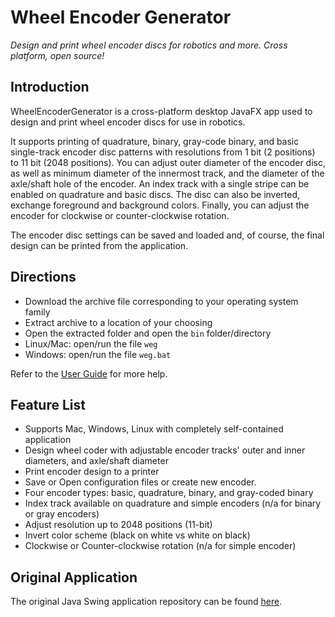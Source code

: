# Wheel Encoder Generator
*Design and print wheel encoder discs for robotics and more. Cross platform, 
open source!*


## Introduction
WheelEncoderGenerator is a cross-platform desktop JavaFX app used to design and
print wheel encoder discs for use in robotics.

It supports printing of quadrature, binary, gray-code binary, and basic 
single-track encoder disc patterns with resolutions from 1 bit (2 positions) to
11 bit (2048 positions).  You can adjust outer diameter of the encoder disc,
as well as minimum diameter of the innermost track, and the diameter of the
axle/shaft hole of the encoder.  An index track with a single stripe can be
enabled on quadrature and basic discs. The disc can also be inverted, exchange
foreground and background colors. Finally, you can adjust the encoder for
clockwise or counter-clockwise rotation.

The encoder disc settings can be saved and loaded and, of course, the final
design can be printed from the application.

## Directions
 * Download the archive file corresponding to your operating system family
 * Extract archive to a location of your choosing
 * Open the extracted folder and open the ```bin``` folder/directory
 * Linux/Mac: open/run the file ```weg```
 * Windows: open/run the file ```weg.bat```

Refer to the [User Guide](https://shimniok.github.io/WheelEncoderGenerator/) for more help.

## Feature List
 * Supports Mac, Windows, Linux with completely self-contained application
 * Design wheel coder with adjustable encoder tracks' outer and inner diameters, and axle/shaft diameter
 * Print encoder design to a printer
 * Save or Open configuration files or create new encoder.
 * Four encoder types: basic, quadrature, binary, and gray-coded binary
 * Index track available on quadrature and simple encoders (n/a for binary or gray encoders)
 * Adjust resolution up to 2048 positions (11-bit)
 * Invert color scheme (black on white vs white on black)
 * Clockwise or Counter-clockwise rotation (n/a for simple encoder)

## Original Application

The original Java Swing application repository can be found
[here](https://code.google.com/archive/p/wheel-encoder-generator/).

